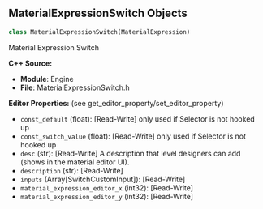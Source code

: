 ## MaterialExpressionSwitch Objects

```python
class MaterialExpressionSwitch(MaterialExpression)
```

Material Expression Switch

**C++ Source:**

- **Module**: Engine
- **File**: MaterialExpressionSwitch.h

**Editor Properties:** (see get_editor_property/set_editor_property)

- ``const_default`` (float):  [Read-Write] only used if Selector is not hooked up
- ``const_switch_value`` (float):  [Read-Write] only used if Selector is not hooked up
- ``desc`` (str):  [Read-Write] A description that level designers can add (shows in the material editor UI).
- ``description`` (str):  [Read-Write]
- ``inputs`` (Array[SwitchCustomInput]):  [Read-Write]
- ``material_expression_editor_x`` (int32):  [Read-Write]
- ``material_expression_editor_y`` (int32):  [Read-Write]

<a id="unreal.MaterialExpressionTangent"></a>